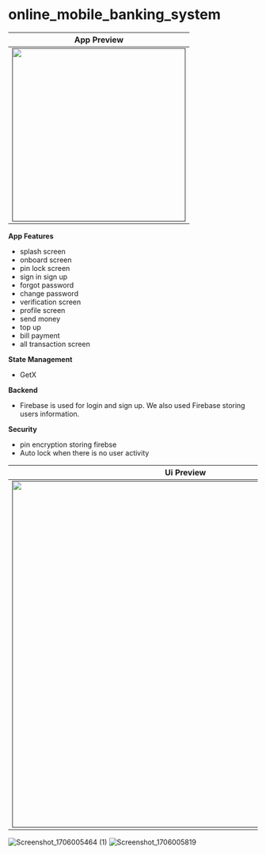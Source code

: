 # online_mobile_banking_system

|              App Preview             |
| :----------------------------------: |
| <a href="" target="_blank"><img src="https://github.com/azahar24/nirupay/assets/91890511/2da024be-410b-4f76-9323-55c112240a69" width="350"></a> |


**App Features**
- splash screen
- onboard screen
- pin lock screen
- sign in sign up
- forgot password
- change password
- verification screen
- profile screen
- send money
- top up
- bill payment
- all transaction screen

**State Management**
- GetX

**Backend**
- Firebase is used for login and sign up. We also used Firebase storing users information.

**Security**
- pin encryption storing firebse
- Auto lock when there is no user activity

|              Ui Preview             |
| :----------------------------------: |
| <a href="" target="_blank"><img src="https://github.com/azahar24/nirupay/assets/91890511/ef307a15-fb0e-40c0-af3a-5ffddac3512f" width="700"></a> |
![Screenshot_1706005464 (1)](https://github.com/azahar24/nirupay/assets/91890511/ef307a15-fb0e-40c0-af3a-5ffddac3512f)
![Screenshot_1706005819](https://github.com/azahar24/nirupay/assets/91890511/fa470ad8-12f2-458a-80cd-74f03723d768)
